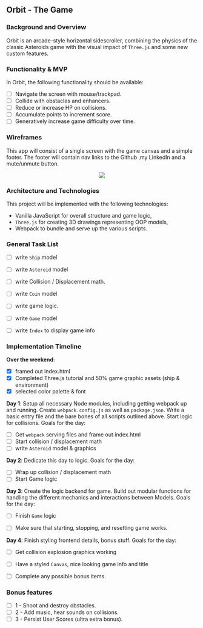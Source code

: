 ## Orbit - The Game

### Background and Overview

Orbit is an arcade-style horizontal sidescroller, combining the physics of the classic Asteroids game with the visual impact of `Three.js` and some new custom features.


### Functionality & MVP  

In Orbit, the following functionality should be available:

- [ ] Navigate the screen with mouse/trackpad.
- [ ] Collide with obstacles and enhancers.
- [ ] Reduce or increase HP on collisions.
- [ ] Accumulate points to increment score.
- [ ] Generatively increase game difficulty over time.

### Wireframes

This app will consist of a single screen with the game canvas and a simple footer.
The footer will contain nav links to the Github ,my LinkedIn and a mute/unmute button.  

<p align="center">
  <img src="https://media.giphy.com/media/l3diTgXwccE4BKIAU/giphy.gif">
</p>


### Architecture and Technologies

This project will be implemented with the following technologies:

- Vanilla JavaScript for overall structure and game logic,
- `Three.js` for creating 3D drawings representing OOP models,
- Webpack to bundle and serve up the various scripts.

### General Task List
- [ ] write `Ship` model
- [ ] write `Asteroid` model
- [ ] write Collision / Displacement math.
- [ ] write `Coin` model
- [ ] write game logic.
- [ ] write `Game` model
- [ ] write `Index` to display game info



### Implementation Timeline
**Over the weekend**:
- [x] framed out index.html
- [x] Completed Three.js tutorial and 50% game graphic assets (ship & environment)
- [x] selected color palette & font

**Day 1**: Setup all necessary Node modules, including getting webpack up and running.  Create `webpack.config.js` as well as `package.json`.  Write a basic entry file and the bare bones of all scripts outlined above. Start logic for collisions. Goals for the day:

- [ ] Get `webpack` serving files and frame out index.html
- [ ] Start collision / displacement math
- [ ] write `Asteroid` model & graphics

**Day 2**: Dedicate this day to logic. Goals for the day:

- [ ] Wrap up collision / displacement math
- [ ] Start Game logic

**Day 3**: Create the logic backend for game. Build out modular functions for handling the different mechanics and interactions between Models. Goals for the day:

- [ ] Finish `Game` logic
- [ ] Make sure that starting, stopping, and resetting game works.


**Day 4**: Finish styling frontend details, bonus stuff. Goals for the day:

- [ ] Get collision explosion graphics working
- [ ] Have a styled `Canvas`, nice looking game info and title
- [ ] Complete any possible bonus items.


### Bonus features
- [ ] 1 - Shoot and destroy obstacles.
- [ ] 2 - Add music, hear sounds on collisions.
- [ ] 3 - Persist User Scores (ultra extra bonus).
